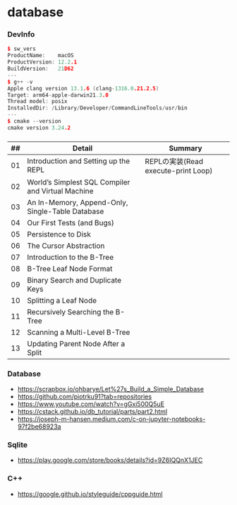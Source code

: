 # database
### DevInfo
```cpp
$ sw_vers
ProductName:    macOS
ProductVersion: 12.2.1
BuildVersion:   21D62
---
$ g++ -v
Apple clang version 13.1.6 (clang-1316.0.21.2.5)
Target: arm64-apple-darwin21.3.0
Thread model: posix
InstalledDir: /Library/Developer/CommandLineTools/usr/bin
---
$ cmake --version
cmake version 3.24.2
```

### 
| ## | Detail | Summary |
|----|---|---|
| 01 | Introduction and Setting up the REPL | REPLの実装(Read execute-print Loop) |
| 02 | World’s Simplest SQL Compiler and Virtual Machine ||
| 03 | An In-Memory, Append-Only, Single-Table Database ||
| 04 | Our First Tests (and Bugs) ||
| 05 | Persistence to Disk ||
| 06 | The Cursor Abstraction ||
| 07 | Introduction to the B-Tree ||
| 08 | B-Tree Leaf Node Format ||
| 09 | Binary Search and Duplicate Keys ||
| 10 | Splitting a Leaf Node ||
| 11 | Recursively Searching the B-Tree ||
| 12 | Scanning a Multi-Level B-Tree ||
| 13 | Updating Parent Node After a Split ||


### Database
- https://scrapbox.io/ohbarye/Let%27s_Build_a_Simple_Database
- https://github.com/piotrku91?tab=repositories
- https://www.youtube.com/watch?v=gGxi500Q5uE
- https://cstack.github.io/db_tutorial/parts/part2.html
- https://joseph-m-hansen.medium.com/c-on-jupyter-notebooks-97f2be68923a

### Sqlite
- https://play.google.com/store/books/details?id=9Z6IQQnX1JEC


### C++
- https://google.github.io/styleguide/cppguide.html